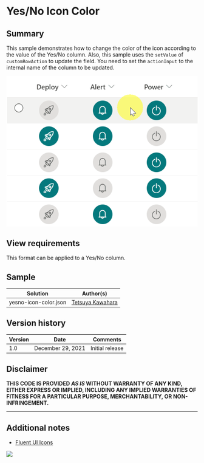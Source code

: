 # Yes/No Icon Color

## Summary
This sample demonstrates how to change the color of the icon according to the value of the Yes/No column. Also, this sample uses the `setValue` of `customRowAction` to update the field. You need to set the `actionInput` to the internal name of the column to be updated.

![screenshot of the sample](./assets/screen_capture.gif)

## View requirements
This format can be applied to a Yes/No column.

## Sample

Solution              |Author(s)
----------------------|---------------------------
yesno-icon-color.json |[Tetsuya Kawahara](https://twitter.com/techan_k)

## Version history

Version |Date              |Comments
--------|------------------|--------
1.0     |December 29, 2021 |Initial release

## Disclaimer
**THIS CODE IS PROVIDED *AS IS* WITHOUT WARRANTY OF ANY KIND, EITHER EXPRESS OR IMPLIED, INCLUDING ANY IMPLIED WARRANTIES OF FITNESS FOR A PARTICULAR PURPOSE, MERCHANTABILITY, OR NON-INFRINGEMENT.**

---

## Additional notes

- [Fluent UI Icons](https://developer.microsoft.com/en-us/fluentui#/styles/web/icons)

<img src="https://telemetry.sharepointpnp.com/sp-dev-list-formatting/column-samples/yesno-toggle-format" />